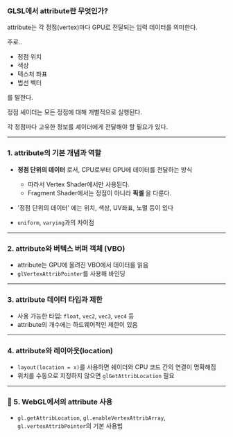 ### GLSL에서 attribute란 무엇인가?

attribute는 각 정점(vertex)마다 GPU로 전달되는 입력 데이터를 의미한다.

주로..

- 정점 위치
- 색상
- 텍스처 좌표
- 법선  벡터

를 말한다.



정점 셰이더는 모든 정점에 대해 개별적으로 실행된다.

각 정점마다 고유한 정보를 셰이더에게 전달해야 할 필요가 있다.



---



### 1. **attribute의 기본 개념과 역할**

- **정점 단위의 데이터** 로서, CPU로부터 GPU에 데이터를 전달하는 방식
  - 따라서 Vertex Shader에서만 사용된다.
  - Fragment Shader에서는 정점이 아니라 **픽셀** 을 다룬다.
- '정점 단위의 데이터' 에는 위치, 색상, UV좌표, 노멀 등이 있다

- `uniform`, `varying`과의 차이점



------

### 2. **attribute와 버텍스 버퍼 객체 (VBO)**

- attribute는 GPU에 올려진 VBO에서 데이터를 읽음
- `glVertexAttribPointer`를 사용해 바인딩



------

### 3. **attribute 데이터 타입과 제한**

- 사용 가능한 타입: `float`, `vec2`, `vec3`, `vec4` 등
- attribute의 개수에는 하드웨어적인 제한이 있음



------

### 4. attribute와 레이아웃(location)

- `layout(location = x)`를 사용하면 쉐이더와 CPU 코드 간의 연결이 명확해짐
- 위치를 수동으로 지정하지 않으면 `glGetAttribLocation` 필요



------

### 🔹 5. **WebGL에서의 attribute 사용**

- `gl.getAttribLocation`, `gl.enableVertexAttribArray`, `gl.vertexAttribPointer`의 기본 사용법